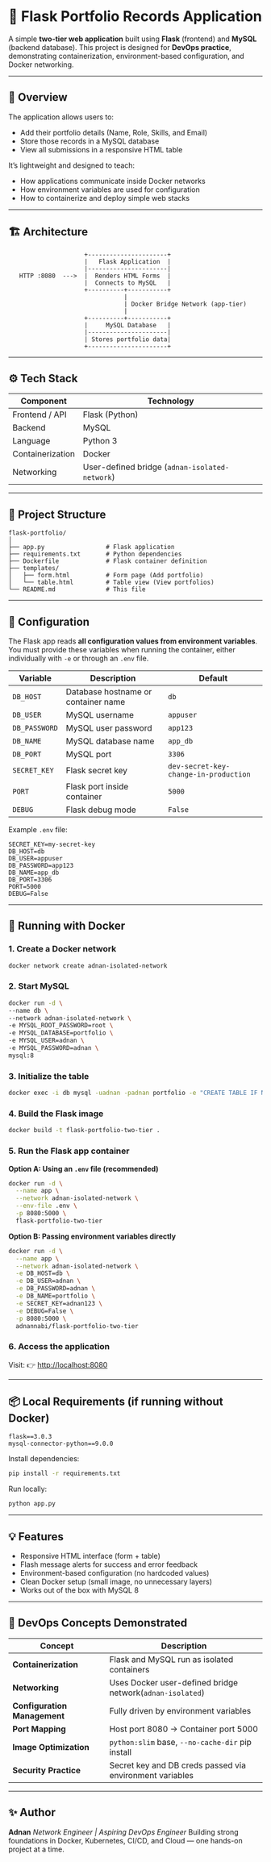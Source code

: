 # 🧩 Flask Portfolio Records Application

A simple **two-tier web application** built using **Flask** (frontend) and **MySQL** (backend database).
This project is designed for **DevOps practice**, demonstrating containerization, environment-based configuration, and Docker networking.

---

## 🚀 Overview

The application allows users to:

* Add their portfolio details (Name, Role, Skills, and Email)
* Store those records in a MySQL database
* View all submissions in a responsive HTML table

It’s lightweight and designed to teach:

* How applications communicate inside Docker networks
* How environment variables are used for configuration
* How to containerize and deploy simple web stacks

---

## 🏗️ Architecture

```
                     +----------------------+
                     |   Flask Application  |
                     |----------------------|
   HTTP :8080  --->  |  Renders HTML Forms  |
                     |  Connects to MySQL   |
                     +----------+-----------+
                                |
                                | Docker Bridge Network (app-tier)
                                |
                     +----------+-----------+
                     |     MySQL Database   |
                     |----------------------|
                     | Stores portfolio data|
                     +----------------------+
```

---

## ⚙️ Tech Stack

| Component        | Technology                       |
| ---------------- | -------------------------------- |
| Frontend / API   | Flask (Python)                   |
| Backend          | MySQL                            |
| Language         | Python 3                         |
| Containerization | Docker                           |
| Networking       | User-defined bridge (`adnan-isolated-network`) |

---

## 📁 Project Structure

```
flask-portfolio/
│
├── app.py                 # Flask application
├── requirements.txt       # Python dependencies
├── Dockerfile             # Flask container definition
├── templates/
│   ├── form.html          # Form page (Add portfolio)
│   └── table.html         # Table view (View portfolios)
└── README.md              # This file
```

---

## 🔧 Configuration

The Flask app reads **all configuration values from environment variables**.
You must provide these variables when running the container, either individually with `-e` or through an `.env` file.

| Variable      | Description                         | Default                               |
| ------------- | ----------------------------------- | ------------------------------------- |
| `DB_HOST`     | Database hostname or container name | `db`                                  |
| `DB_USER`     | MySQL username                      | `appuser`                             |
| `DB_PASSWORD` | MySQL user password                 | `app123`                              |
| `DB_NAME`     | MySQL database name                 | `app_db`                              |
| `DB_PORT`     | MySQL port                          | `3306`                                |
| `SECRET_KEY`  | Flask secret key                    | `dev-secret-key-change-in-production` |
| `PORT`        | Flask port inside container         | `5000`                                |
| `DEBUG`       | Flask debug mode                    | `False`                               |

Example `.env` file:

```
SECRET_KEY=my-secret-key
DB_HOST=db
DB_USER=appuser
DB_PASSWORD=app123
DB_NAME=app_db
DB_PORT=3306
PORT=5000
DEBUG=False
```

---

## 🐳 Running with Docker

### 1. Create a Docker network

```bash
docker network create adnan-isolated-network
```

### 2. Start MySQL

```bash
docker run -d \
--name db \
--network adnan-isolated-network \
-e MYSQL_ROOT_PASSWORD=root \
-e MYSQL_DATABASE=portfolio \
-e MYSQL_USER=adnan \
-e MYSQL_PASSWORD=adnan \
mysql:8
```

### 3. Initialize the table

```bash
docker exec -i db mysql -uadnan -padnan portfolio -e "CREATE TABLE IF NOT EXISTS portfolio (id INT AUTO_INCREMENT PRIMARY KEY, name VARCHAR(100), role VARCHAR(100), skills TEXT, email VARCHAR(100));"
```

### 4. Build the Flask image

```bash
docker build -t flask-portfolio-two-tier .
```

### 5. Run the Flask app container

**Option A: Using an `.env` file (recommended)**

```bash
docker run -d \
  --name app \
  --network adnan-isolated-network \
  --env-file .env \
  -p 8080:5000 \
  flask-portfolio-two-tier
```

**Option B: Passing environment variables directly**

```bash
docker run -d \
  --name app \
  --network adnan-isolated-network \
  -e DB_HOST=db \
  -e DB_USER=adnan \
  -e DB_PASSWORD=adnan \
  -e DB_NAME=portfolio \
  -e SECRET_KEY=adnan123 \
  -e DEBUG=False \
  -p 8080:5000 \
  adnannabi/flask-portfolio-two-tier
```

### 6. Access the application

Visit:
👉 [http://localhost:8080](http://localhost:8080)

---

## 📦 Local Requirements (if running without Docker)

```
flask==3.0.3
mysql-connector-python==9.0.0
```

Install dependencies:

```bash
pip install -r requirements.txt
```

Run locally:

```bash
python app.py
```

---

## 💡 Features

* Responsive HTML interface (form + table)
* Flash message alerts for success and error feedback
* Environment-based configuration (no hardcoded values)
* Clean Docker setup (small image, no unnecessary layers)
* Works out of the box with MySQL 8

---

## 🧠 DevOps Concepts Demonstrated

| Concept                      | Description                                              |
| ---------------------------- | -------------------------------------------------------- |
| **Containerization**         | Flask and MySQL run as isolated containers               |
| **Networking**               | Uses Docker user-defined bridge network(`adnan-isolated`)|
| **Configuration Management** | Fully driven by environment variables                    |
| **Port Mapping**             | Host port 8080 → Container port 5000                     |
| **Image Optimization**       | `python:slim` base, `--no-cache-dir` pip install         |
| **Security Practice**        | Secret key and DB creds passed via environment variables |

---

## ✨ Author

**Adnan**
*Network Engineer | Aspiring DevOps Engineer*
Building strong foundations in Docker, Kubernetes, CI/CD, and Cloud — one hands-on project at a time.
